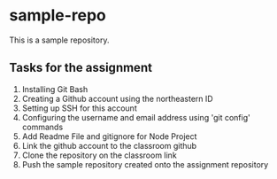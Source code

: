 # sample-repo
This is a sample repository.

## Tasks for the assignment
1. Installing Git Bash
2. Creating a Github account using the northeastern ID 
3. Setting up SSH for this account
4. Configuring the username and email address using 'git config' commands
5. Add Readme File and gitignore for Node Project
6. Link the github account to the classroom github
7. Clone the repository on the classroom link
8. Push the sample repository created onto the assignment repository